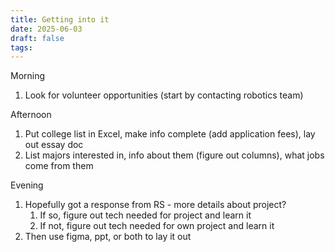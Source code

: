 ```yaml
---
title: Getting into it
date: 2025-06-03
draft: false
tags:
---
```

Morning
1. Look for volunteer opportunities (start by contacting robotics team)

Afternoon
1. Put college list in Excel, make info complete (add application fees), lay out essay doc
2. List majors interested in, info about them (figure out columns), what jobs come from them

Evening
1. Hopefully got a response from RS - more details about project?
	1. If so, figure out tech needed for project and learn it
	2. If not, figure out tech needed for own project and learn it
2. Then use figma, ppt, or both to lay it out

